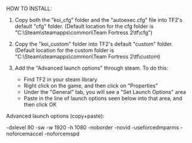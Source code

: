 HOW TO INSTALL:
1. Copy both the "koi_cfg" folder and the "autoexec.cfg" file into TF2's default "cfg" folder. 
   (Default location for the cfg folder is "C:\Steam\steamapps\common\Team Fortress 2\tf\cfg")

2. Copy the "koi_custom" folder into TF2's default "custom" folder. 
   (Default location for the custom folder is "C:\Steam\steamapps\common\Team Fortress 2\tf\custom)

3. Add the "Advanced launch options" through steam. To do this:
   - Find TF2 in your steam library
   - Right click on the game, and then click on "Properties"
   - Under the "General" tab, you will see a "Set Launch Options" area
   - Paste in the line of launch options seen below into that area, and then click OK

  Advanced launch options (copy+paste):
  
  -dxlevel 90 -sw -w 1920 -h 1080 -noborder -novid -useforcedmparms -noforcemaccel -noforcemspd
